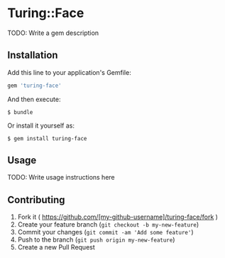 # Turing::Face

TODO: Write a gem description

## Installation

Add this line to your application's Gemfile:

```ruby
gem 'turing-face'
```

And then execute:

    $ bundle

Or install it yourself as:

    $ gem install turing-face

## Usage

TODO: Write usage instructions here

## Contributing

1. Fork it ( https://github.com/[my-github-username]/turing-face/fork )
2. Create your feature branch (`git checkout -b my-new-feature`)
3. Commit your changes (`git commit -am 'Add some feature'`)
4. Push to the branch (`git push origin my-new-feature`)
5. Create a new Pull Request
